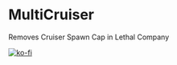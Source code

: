 # MultiCruiser
Removes Cruiser Spawn Cap in Lethal Company

[![ko-fi](https://ko-fi.com/img/githubbutton_sm.svg)](https://ko-fi.com/C0C810N5LV)
